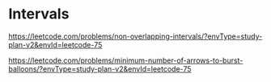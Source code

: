 # Intervals

<https://leetcode.com/problems/non-overlapping-intervals/?envType=study-plan-v2&envId=leetcode-75>

<https://leetcode.com/problems/minimum-number-of-arrows-to-burst-balloons/?envType=study-plan-v2&envId=leetcode-75>
